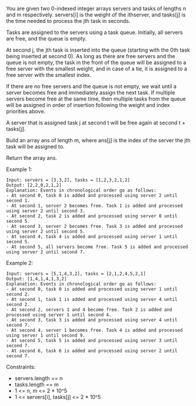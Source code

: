 You are given two 0-indexed integer arrays servers and tasks of lengths n​​​​​​ and m​​​​​​ respectively. servers[i] is the weight of the i​​​​​​th​​​​ server, and tasks[j] is the time needed to process the j​​​​​​th​​​​ task in seconds.

Tasks are assigned to the servers using a task queue. Initially, all servers are free, and the queue is empty.

At second j, the jth task is inserted into the queue (starting with the 0th task being inserted at second 0). As long as there are free servers and the queue is not empty, the task in the front of the queue will be assigned to a free server with the smallest weight, and in case of a tie, it is assigned to a free server with the smallest index.

If there are no free servers and the queue is not empty, we wait until a server becomes free and immediately assign the next task. If multiple servers become free at the same time, then multiple tasks from the queue will be assigned in order of insertion following the weight and index priorities above.

A server that is assigned task j at second t will be free again at second t + tasks[j].

Build an array ans​​​​ of length m, where ans[j] is the index of the server the j​​​​​​th task will be assigned to.

Return the array ans​​​​.

 

Example 1:
```
Input: servers = [3,3,2], tasks = [1,2,3,2,1,2]
Output: [2,2,0,2,1,2]
Explanation: Events in chronological order go as follows:
- At second 0, task 0 is added and processed using server 2 until second 1.
- At second 1, server 2 becomes free. Task 1 is added and processed using server 2 until second 3.
- At second 2, task 2 is added and processed using server 0 until second 5.
- At second 3, server 2 becomes free. Task 3 is added and processed using server 2 until second 5.
- At second 4, task 4 is added and processed using server 1 until second 5.
- At second 5, all servers become free. Task 5 is added and processed using server 2 until second 7.
```

Example 2:
```
Input: servers = [5,1,4,3,2], tasks = [2,1,2,4,5,2,1]
Output: [1,4,1,4,1,3,2]
Explanation: Events in chronological order go as follows: 
- At second 0, task 0 is added and processed using server 1 until second 2.
- At second 1, task 1 is added and processed using server 4 until second 2.
- At second 2, servers 1 and 4 become free. Task 2 is added and processed using server 1 until second 4. 
- At second 3, task 3 is added and processed using server 4 until second 7.
- At second 4, server 1 becomes free. Task 4 is added and processed using server 1 until second 9. 
- At second 5, task 5 is added and processed using server 3 until second 7.
- At second 6, task 6 is added and processed using server 2 until second 7.
```

Constraints:

- servers.length == n
- tasks.length == m
- 1 <= n, m <= 2 * 10^5
- 1 <= servers[i], tasks[j] <= 2 * 10^5
